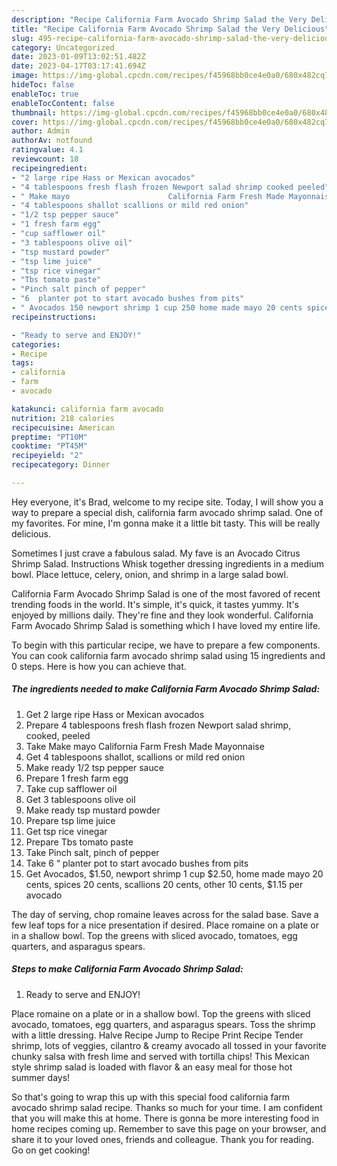 ```yaml
---
description: "Recipe California Farm Avocado Shrimp Salad the Very Delicious"
title: "Recipe California Farm Avocado Shrimp Salad the Very Delicious"
slug: 495-recipe-california-farm-avocado-shrimp-salad-the-very-delicious
category: Uncategorized
date: 2023-01-09T13:02:51.482Z
date: 2023-04-17T03:17:41.694Z
image: https://img-global.cpcdn.com/recipes/f45968bb0ce4e0a0/680x482cq70/california-farm-avocado-shrimp-salad-recipe-main-photo.jpg
hideToc: false
enableToc: true
enableTocContent: false
thumbnail: https://img-global.cpcdn.com/recipes/f45968bb0ce4e0a0/680x482cq70/california-farm-avocado-shrimp-salad-recipe-main-photo.jpg
cover: https://img-global.cpcdn.com/recipes/f45968bb0ce4e0a0/680x482cq70/california-farm-avocado-shrimp-salad-recipe-main-photo.jpg
author: Admin
authorAv: notfound
ratingvalue: 4.1
reviewcount: 18
recipeingredient:
- "2 large ripe Hass or Mexican avocados"
- "4 tablespoons fresh flash frozen Newport salad shrimp cooked peeled"
- " Make mayo                      California Farm Fresh Made Mayonnaise"
- "4 tablespoons shallot scallions or mild red onion"
- "1/2 tsp pepper sauce"
- "1 fresh farm egg"
- "cup safflower oil"
- "3 tablespoons olive oil"
- "tsp mustard powder"
- "tsp lime juice"
- "tsp rice vinegar"
- "Tbs tomato paste"
- "Pinch salt pinch of pepper"
- "6  planter pot to start avocado bushes from pits"
- " Avocados 150 newport shrimp 1 cup 250 home made mayo 20 cents spices 20 cents scallions 20 cents other 10 cents 115 per avocado"
recipeinstructions:

- "Ready to serve and ENJOY!"
categories:
- Recipe
tags:
- california
- farm
- avocado

katakunci: california farm avocado 
nutrition: 218 calories
recipecuisine: American
preptime: "PT10M"
cooktime: "PT45M"
recipeyield: "2"
recipecategory: Dinner

---
```



Hey everyone, it's Brad, welcome to my recipe site. Today, I will show you a way to prepare a special dish, california farm avocado shrimp salad. One of my favorites. For mine, I'm gonna make it a little bit tasty. This will be really delicious.

Sometimes I just crave a fabulous salad. My fave is an Avocado Citrus Shrimp Salad. Instructions Whisk together dressing ingredients in a medium bowl. Place lettuce, celery, onion, and shrimp in a large salad bowl.

California Farm Avocado Shrimp Salad is one of the most favored of recent trending foods in the world. It's simple, it's quick, it tastes yummy. It's enjoyed by millions daily. They're fine and they look wonderful. California Farm Avocado Shrimp Salad is something which I have loved my entire life.


To begin with this particular recipe, we have to prepare a few components. You can cook california farm avocado shrimp salad using 15 ingredients and 0 steps. Here is how you can achieve that.

<!--inarticleads1-->

##### The ingredients needed to make California Farm Avocado Shrimp Salad:

1. Get 2 large ripe Hass or Mexican avocados
1. Prepare 4 tablespoons fresh flash frozen Newport salad shrimp, cooked, peeled
1. Take  Make mayo                      California Farm Fresh Made Mayonnaise
1. Get 4 tablespoons shallot, scallions or mild red onion
1. Make ready 1/2 tsp pepper sauce
1. Prepare 1 fresh farm egg
1. Take cup safflower oil
1. Get 3 tablespoons olive oil
1. Make ready tsp mustard powder
1. Prepare tsp lime juice
1. Get tsp rice vinegar
1. Prepare Tbs tomato paste
1. Take Pinch salt, pinch of pepper
1. Take 6 “ planter pot to start avocado bushes from pits
1. Get  Avocados, $1.50, newport shrimp 1 cup $2.50, home made mayo 20 cents, spices 20 cents, scallions 20 cents, other 10 cents, $1.15 per avocado


The day of serving, chop romaine leaves across for the salad base. Save a few leaf tops for a nice presentation if desired. Place romaine on a plate or in a shallow bowl. Top the greens with sliced avocado, tomatoes, egg quarters, and asparagus spears. 

<!--inarticleads2-->

##### Steps to make California Farm Avocado Shrimp Salad:


1. Ready to serve and ENJOY!

Place romaine on a plate or in a shallow bowl. Top the greens with sliced avocado, tomatoes, egg quarters, and asparagus spears. Toss the shrimp with a little dressing. Halve Recipe Jump to Recipe Print Recipe Tender shrimp, lots of veggies, cilantro &amp; creamy avocado all tossed in your favorite chunky salsa with fresh lime and served with tortilla chips! This Mexican style shrimp salad is loaded with flavor &amp; an easy meal for those hot summer days! 

So that's going to wrap this up with this special food california farm avocado shrimp salad recipe. Thanks so much for your time. I am confident that you will make this at home. There is gonna be more interesting food in home recipes coming up. Remember to save this page on your browser, and share it to your loved ones, friends and colleague. Thank you for reading. Go on get cooking!
